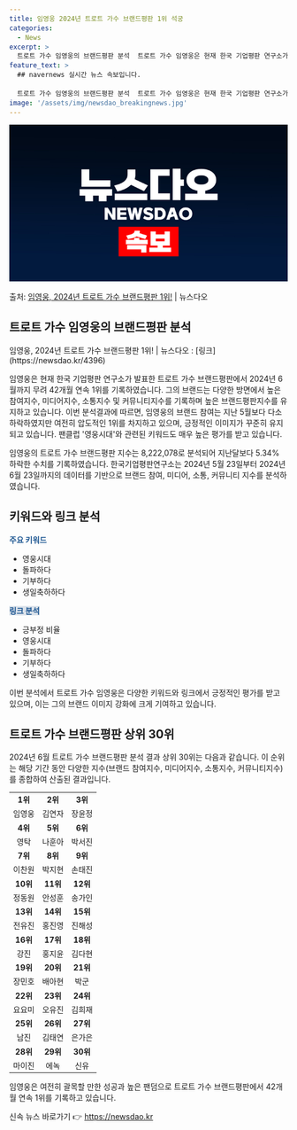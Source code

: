 ```yaml
---
title: 임영웅 2024년 트로트 가수 브랜드평판 1위 석궁
categories:
  - News
excerpt: >
  트로트 가수 임영웅의 브랜드평판 분석  트로트 가수 임영웅은 현재 한국 기업평판 연구소가 발표한 트로트 가수…
feature_text: >
  ## navernews 실시간 뉴스 속보입니다.

  트로트 가수 임영웅의 브랜드평판 분석  트로트 가수 임영웅은 현재 한국 기업평판 연구소가 발표한 트로트 가수…
image: '/assets/img/newsdao_breakingnews.jpg'
---
```


![뉴스다오 속보](/assets/img/newsdao_breakingnews.jpg)

<p>출처: <a href="https://newsdao.kr/4396" rel="dofollow">임영웅, 2024년 트로트 가수 브랜드평판 1위!</a> | 뉴스다오</p>

<h2 data-ke-size="size26">트로트 가수 임영웅의 브랜드평판 분석</h2>
임영웅, 2024년 트로트 가수 브랜드평판 1위! | 뉴스다오 : [링크](https://newsdao.kr/4396)

임영웅은 현재 한국 기업평판 연구소가 발표한 트로트 가수 브랜드평판에서 2024년 6월까지 무려 42개월 연속 1위를 기록하였습니다. 그의 브랜드는 다양한 방면에서 높은 참여지수, 미디어지수, 소통지수 및 커뮤니티지수를 기록하며 높은 브랜드평판지수를 유지하고 있습니다. 이번 분석결과에 따르면, 임영웅의 브랜드 참여는 지난 5월보다 다소 하락하였지만 여전히 압도적인 1위를 차지하고 있으며, 긍정적인 이미지가 꾸준히 유지되고 있습니다. 팬클럽 '영웅시대'와 관련된 키워드도 매우 높은 평가를 받고 있습니다.

<p data-ke-size="size16">임영웅의 트로트 가수 브랜드평판 지수는 8,222,078로 분석되어 지난달보다 5.34% 하락한 수치를 기록하였습니다. 한국기업평판연구소는 2024년 5월 23일부터 2024년 6월 23일까지의 데이터를 기반으로 브랜드 참여, 미디어, 소통, 커뮤니티 지수를 분석하였습니다.</p>

<h2 data-ke-size="size26">키워드와 링크 분석</h2>

<b><span style="color: #1a5490;">주요 키워드</span></b>
- 영웅시대
- 돌파하다
- 기부하다
- 생일축하하다

<b><span style="background-color: #21538527; color: #1a5490;">링크 분석</span></b>
- 긍부정 비율
- 영웅시대
- 돌파하다
- 기부하다
- 생일축하하다

이번 분석에서 트로트 가수 임영웅은 다양한 키워드와 링크에서 긍정적인 평가를 받고 있으며, 이는 그의 브랜드 이미지 강화에 크게 기여하고 있습니다.

<h2 data-ke-size="size26">트로트 가수 브랜드평판 상위 30위</h2>

2024년 6월 트로트 가수 브랜드평판 분석 결과 상위 30위는 다음과 같습니다. 이 순위는 해당 기간 동안 다양한 지수(브랜드 참여지수, 미디어지수, 소통지수, 커뮤니티지수)를 종합하여 산출된 결과입니다.

<table>
  <tr>
    <td style="text-align: center; height: 17px;"><b>1위</b></td>
    <td style="text-align: center; height: 17px;"><b>2위</b></td>
    <td style="text-align: center; height: 17px;"><b>3위</b></td>
  </tr>
  <tr>
    <td style="text-align: center; height: 17px;">임영웅</td>
    <td style="text-align: center; height: 17px;">김연자</td>
    <td style="text-align: center; height: 17px;">장윤정</td>
  </tr>
  <tr>
    <td style="text-align: center; height: 17px;"><b>4위</b></td>
    <td style="text-align: center; height: 17px;"><b>5위</b></td>
    <td style="text-align: center; height: 17px;"><b>6위</b></td>
  </tr>
  <tr>
    <td style="text-align: center; height: 17px;">영탁</td>
    <td style="text-align: center; height: 17px;">나훈아</td>
    <td style="text-align: center; height: 17px;">박서진</td>
  </tr>
  <tr>
    <td style="text-align: center; height: 17px;"><b>7위</b></td>
    <td style="text-align: center; height: 17px;"><b>8위</b></td>
    <td style="text-align: center; height: 17px;"><b>9위</b></td>
  </tr>
  <tr>
    <td style="text-align: center; height: 17px;">이찬원</td>
    <td style="text-align: center; height: 17px;">박지현</td>
    <td style="text-align: center; height: 17px;">손태진</td>
  </tr>
  <tr>
    <td style="text-align: center; height: 17px;"><b>10위</b></td>
    <td style="text-align: center; height: 17px;"><b>11위</b></td>
    <td style="text-align: center; height: 17px;"><b>12위</b></td>
  </tr>
  <tr>
    <td style="text-align: center; height: 17px;">정동원</td>
    <td style="text-align: center; height: 17px;">안성훈</td>
    <td style="text-align: center; height: 17px;">송가인</td>
  </tr>
  <tr>
    <td style="text-align: center; height: 17px;"><b>13위</b></td>
    <td style="text-align: center; height: 17px;"><b>14위</b></td>
    <td style="text-align: center; height: 17px;"><b>15위</b></td>
  </tr>
  <tr>
    <td style="text-align: center; height: 17px;">전유진</td>
    <td style="text-align: center; height: 17px;">홍진영</td>
    <td style="text-align: center; height: 17px;">진해성</td>
  </tr>
  <tr>
    <td style="text-align: center; height: 17px;"><b>16위</b></td>
    <td style="text-align: center; height: 17px;"><b>17위</b></td>
    <td style="text-align: center; height: 17px;"><b>18위</b></td>
  </tr>
  <tr>
    <td style="text-align: center; height: 17px;">강진</td>
    <td style="text-align: center; height: 17px;">홍지윤</td>
    <td style="text-align: center; height: 17px;">김다현</td>
  </tr>
  <tr>
    <td style="text-align: center; height: 17px;"><b>19위</b></td>
    <td style="text-align: center; height: 17px;"><b>20위</b></td>
    <td style="text-align: center; height: 17px;"><b>21위</b></td>
  </tr>
  <tr>
    <td style="text-align: center; height: 17px;">장민호</td>
    <td style="text-align: center; height: 17px;">배아현</td>
    <td style="text-align: center; height: 17px;">박군</td>
  </tr>
  <tr>
    <td style="text-align: center; height: 17px;"><b>22위</b></td>
    <td style="text-align: center; height: 17px;"><b>23위</b></td>
    <td style="text-align: center; height: 17px;"><b>24위</b></td>
  </tr>
  <tr>
    <td style="text-align: center; height: 17px;">요요미</td>
    <td style="text-align: center; height: 17px;">오유진</td>
    <td style="text-align: center; height: 17px;">김희재</td>
  </tr>
  <tr>
    <td style="text-align: center; height: 17px;"><b>25위</b></td>
    <td style="text-align: center; height: 17px;"><b>26위</b></td>
    <td style="text-align: center; height: 17px;"><b>27위</b></td>
  </tr>
  <tr>
    <td style="text-align: center; height: 17px;">남진</td>
    <td style="text-align: center; height: 17px;">김태연</td>
    <td style="text-align: center; height: 17px;">은가은</td>
  </tr>
  <tr>
    <td style="text-align: center; height: 17px;"><b>28위</b></td>
    <td style="text-align: center; height: 17px;"><b>29위</b></td>
    <td style="text-align: center; height: 17px;"><b>30위</b></td>
  </tr>
  <tr>
    <td style="text-align: center; height: 17px;">마이진</td>
    <td style="text-align: center; height: 17px;">에녹</td>
    <td style="text-align: center; height: 17px;">신유</td>
  </tr>
</table>

임영웅은 여전히 괄목할 만한 성공과 높은 팬덤으로 트로트 가수 브랜드평판에서 42개월 연속 1위를 기록하고 있습니다. 

신속 뉴스 바로가기 👉 <a href="https://newsdao.kr" rel="dofollow">https://newsdao.kr</a>


